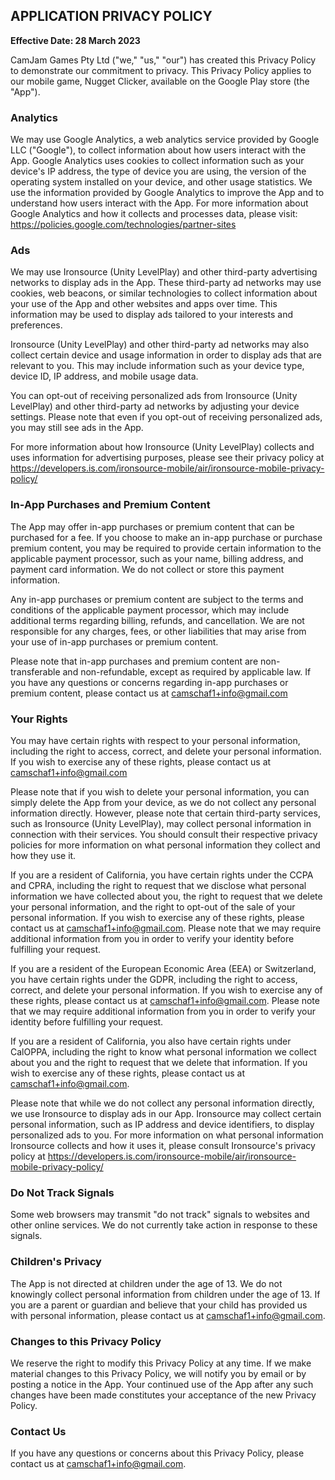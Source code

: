 ## APPLICATION PRIVACY POLICY

**Effective Date: 28 March 2023**

CamJam Games Pty Ltd ("we," "us," "our") has created this Privacy Policy to demonstrate our commitment to privacy. This Privacy Policy applies to our mobile game, Nugget Clicker, available on the Google Play store (the "App").

### Analytics

We may use Google Analytics, a web analytics service provided by Google LLC ("Google"), to collect information about how users interact with the App. Google Analytics uses cookies to collect information such as your device's IP address, the type of device you are using, the version of the operating system installed on your device, and other usage statistics. We use the information provided by Google Analytics to improve the App and to understand how users interact with the App. For more information about Google Analytics and how it collects and processes data, please visit: https://policies.google.com/technologies/partner-sites

### Ads

We may use Ironsource (Unity LevelPlay) and other third-party advertising networks to display ads in the App. These third-party ad networks may use cookies, web beacons, or similar technologies to collect information about your use of the App and other websites and apps over time. This information may be used to display ads tailored to your interests and preferences.

Ironsource (Unity LevelPlay) and other third-party ad networks may also collect certain device and usage information in order to display ads that are relevant to you. This may include information such as your device type, device ID, IP address, and mobile usage data.

You can opt-out of receiving personalized ads from Ironsource (Unity LevelPlay) and other third-party ad networks by adjusting your device settings. Please note that even if you opt-out of receiving personalized ads, you may still see ads in the App.

For more information about how Ironsource (Unity LevelPlay) collects and uses information for advertising purposes, please see their privacy policy at https://developers.is.com/ironsource-mobile/air/ironsource-mobile-privacy-policy/

### In-App Purchases and Premium Content

The App may offer in-app purchases or premium content that can be purchased for a fee. If you choose to make an in-app purchase or purchase premium content, you may be required to provide certain information to the applicable payment processor, such as your name, billing address, and payment card information. We do not collect or store this payment information.

Any in-app purchases or premium content are subject to the terms and conditions of the applicable payment processor, which may include additional terms regarding billing, refunds, and cancellation. We are not responsible for any charges, fees, or other liabilities that may arise from your use of in-app purchases or premium content.

Please note that in-app purchases and premium content are non-transferable and non-refundable, except as required by applicable law. If you have any questions or concerns regarding in-app purchases or premium content, please contact us at camschaf1+info@gmail.com

### Your Rights

You may have certain rights with respect to your personal information, including the right to access, correct, and delete your personal information. If you wish to exercise any of these rights, please contact us at camschaf1+info@gmail.com

Please note that if you wish to delete your personal information, you can simply delete the App from your device, as we do not collect any personal information directly. However, please note that certain third-party services, such as Ironsource (Unity LevelPlay), may collect personal information in connection with their services. You should consult their respective privacy policies for more information on what personal information they collect and how they use it.

If you are a resident of California, you have certain rights under the CCPA and CPRA, including the right to request that we disclose what personal information we have collected about you, the right to request that we delete your personal information, and the right to opt-out of the sale of your personal information. If you wish to exercise any of these rights, please contact us at camschaf1+info@gmail.com. Please note that we may require additional information from you in order to verify your identity before fulfilling your request.

If you are a resident of the European Economic Area (EEA) or Switzerland, you have certain rights under the GDPR, including the right to access, correct, and delete your personal information. If you wish to exercise any of these rights, please contact us at camschaf1+info@gmail.com. Please note that we may require additional information from you in order to verify your identity before fulfilling your request.

If you are a resident of California, you also have certain rights under CalOPPA, including the right to know what personal information we collect about you and the right to request that we delete that information. If you wish to exercise any of these rights, please contact us at camschaf1+info@gmail.com.

Please note that while we do not collect any personal information directly, we use Ironsource to display ads in our App. Ironsource may collect certain personal information, such as IP address and device identifiers, to display personalized ads to you. For more information on what personal information Ironsource collects and how it uses it, please consult Ironsource's privacy policy at https://developers.is.com/ironsource-mobile/air/ironsource-mobile-privacy-policy/

### Do Not Track Signals

Some web browsers may transmit "do not track" signals to websites and other online services. We do not currently take action in response to these signals.

### Children's Privacy

The App is not directed at children under the age of 13. We do not knowingly collect personal information from children under the age of 13. If you are a parent or guardian and believe that your child has provided us with personal information, please contact us at camschaf1+info@gmail.com.

### Changes to this Privacy Policy

We reserve the right to modify this Privacy Policy at any time. If we make material changes to this Privacy Policy, we will notify you by email or by posting a notice in the App. Your continued use of the App after any such changes have been made constitutes your acceptance of the new Privacy Policy.

### Contact Us

If you have any questions or concerns about this Privacy Policy, please contact us at camschaf1+info@gmail.com.
